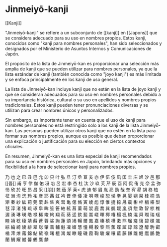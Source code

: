 # Jinmeiyō-kanji

[[Kanji]]

"Jinmeiyō-kanji" se refiere a un subconjunto de [[kanji]] en [[Japons]] que se considera adecuado para su uso en nombres propios. Estos kanji, conocidos como "kanji para nombres personales", han sido seleccionados y designados por el Ministerio de Asuntos Internos y Comunicaciones de Japón.

El propósito de la lista de Jinmeiyō-kan es proporcionar una selección más amplia de kanji que se pueden utilizar para nombres personales, ya que la lista estándar de kanji (también conocida como "joyo kanji") es más limitada y se enfoca principalmente en los kanji de uso general.

La lista de Jinmeiyō-kan incluye kanji que no están en la lista de joyo kanji y que se consideran adecuados para su uso en nombres personales debido a su importancia histórica, cultural o su uso en apellidos y nombres propios tradicionales. Estos kanji pueden tener pronunciaciones diversas y se utilizan para crear nombres únicos y personalizados.

Sin embargo, es importante tener en cuenta que el uso de kanji para nombres personales no está restringido solo a los kanji de la lista Jinmeiyō-kan. Las personas pueden utilizar otros kanji que no estén en la lista para formar sus nombres propios, aunque es posible que deban proporcionar una explicación o justificación para su elección en ciertos contextos oficiales.

En resumen, Jinmeiyō-kan es una lista especial de kanji recomendados para su uso en nombres personales en Japón, brindando más opciones y flexibilidad a la hora de seleccionar kanji para nombres propios.

乃 也 之 巳 丑 巴 允 卯 只 叶 弘 旦 汀 丞 亘 亥 亦 伊 伍 伎 凪 匡 圭 庄 旭 汐 邑 那 [[吾]] 甫 亨 伶 伽 佑 冴 冶 呂 宏 李 杏 杜 汰 沙 玖 芙 芹 辰 酉 阿 侃 侑 尭 奈 孟 弥 怜 欣 於 旺 昂 昌 采 [[朋]] 苑 茄 茅 茉< 虎 迪 郁 眉 胤 亮 勁 哉 奎 宥 昴 胡 柊 柚 柾 洲 洵 洸 玲 祐 彦 耶 茜 虹 衿 晋 倖 倭 凌 唄 啄 峻 恕 悌 拳 晃 晏 朔 栞 桂 桐 浩 矩 秦 紗 紘 莉 莞 栗 赳 隼 爽 彗 亀 偲 脩 寅 崚 彪 惇 惟 捷 捺 晟 晨 彬 梓 梢 梧 梨 毬 淳 渚 猪 琉 琢 皐 眸 笙 笹 紬 絃 菖 菫 萌 袈 鹿 喬 巽 凱 媛 嵐 須 惣 敦 智 椋 椎 渥 湧 琳 瑛 皓 禄 稀 竣 絢 翔 萩 葵 遥 欽 斐 嵩 嵯 暉 椰 椿 楊 楓 楠 滉 舜 瑚 瑞 瑶 睦 禎 稔 稜 靖 蒔 蒼 蓉 裟 詢 蓮 頌 鳩 暢 爾 鳳 嘉 榛 槙 樺 漱 熊 瑠 瑳 璃 碧 碩 颯 綜 綸 綺 綾 緋 翠 聡 肇 蔦 輔 魁 凜 嬉 慧 憧 槻 毅 黎 熙 蕉 蝶 誼 諄 諒 遼 醇 駒 叡 橘 澪 燎 蕗 錦 鮎 黛 嶺 曙 檀 鴻 燦 瞭 瞳 磯 霞 鞠 駿 燿 穣 藍 藤 鎌 雛 鯉 麿 鵬 艶 蘭 鯛 耀 巌 馨 鶴 鷹 麟